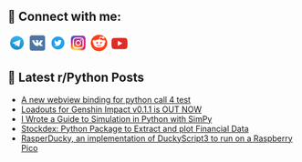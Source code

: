 ## 🔎 Connect with me:
[<img src="https://github.com/bullbesh/bullbesh/blob/main/images/Telegram.png" width="32" height="32" />](https://t.me/bullbesh)
[<img src="https://github.com/bullbesh/bullbesh/blob/main/images/VK.png" width="32" height="32" />](https://vk.com/bullbesh)
[<img src="https://github.com/bullbesh/bullbesh/blob/main/images/Twitter.png" width="32" height="32" />](https://twitter.com/bullbesh1)
[<img src="https://github.com/bullbesh/bullbesh/blob/main/images/Instagram.png" width="32" height="32" />](https://www.instagram.com/bullbesh)
[<img src="https://github.com/bullbesh/bullbesh/blob/main/images/Reddit.png" width="32" height="32" />](https://www.reddit.com/user/bullbesh)
[<img src="https://github.com/bullbesh/bullbesh/blob/main/images/YouTube.png" width="32" height="32" />](https://www.youtube.com/channel/UCtfjRs6uzgq5mfm8S06WTcg)

## 📕 Latest r/Python Posts
<!-- BLOG-POST-LIST:START -->
- [A new webview binding for python call 4 test](https://www.reddit.com/r/Python/comments/1giru7y/a_new_webview_binding_for_python_call_4_test/)
- [Loadouts for Genshin Impact v0.1.1 is OUT NOW](https://www.reddit.com/r/Python/comments/1gire30/loadouts_for_genshin_impact_v011_is_out_now/)
- [I Wrote a Guide to Simulation in Python with SimPy](https://www.reddit.com/r/Python/comments/1gipp8a/i_wrote_a_guide_to_simulation_in_python_with_simpy/)
- [Stockdex: Python Package to Extract and plot Financial Data](https://www.reddit.com/r/Python/comments/1gioovh/stockdex_python_package_to_extract_and_plot/)
- [RasperDucky, an implementation of DuckyScript3 to run on a Raspberry Pico](https://www.reddit.com/r/Python/comments/1gikerv/rasperducky_an_implementation_of_duckyscript3_to/)
<!-- BLOG-POST-LIST:END -->
